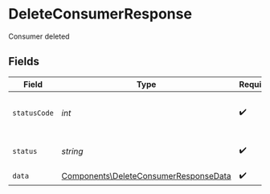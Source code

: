 # DeleteConsumerResponse

Consumer deleted


## Fields

| Field                                                                                          | Type                                                                                           | Required                                                                                       | Description                                                                                    | Example                                                                                        |
| ---------------------------------------------------------------------------------------------- | ---------------------------------------------------------------------------------------------- | ---------------------------------------------------------------------------------------------- | ---------------------------------------------------------------------------------------------- | ---------------------------------------------------------------------------------------------- |
| `statusCode`                                                                                   | *int*                                                                                          | :heavy_check_mark:                                                                             | HTTP Response Status Code                                                                      | 200                                                                                            |
| `status`                                                                                       | *string*                                                                                       | :heavy_check_mark:                                                                             | HTTP Response Status                                                                           | OK                                                                                             |
| `data`                                                                                         | [Components\DeleteConsumerResponseData](../../Models/Components/DeleteConsumerResponseData.md) | :heavy_check_mark:                                                                             | N/A                                                                                            |                                                                                                |